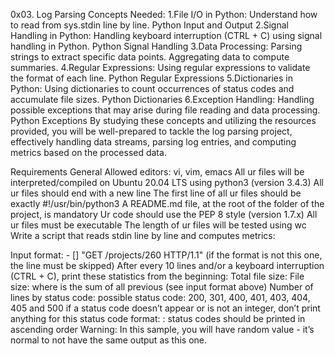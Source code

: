 0x03. Log Parsing
Concepts Needed:
  1.File I/O in Python:
	Understand how to read from sys.stdin line by line.
	Python Input and Output
  2.Signal Handling in Python:
	Handling keyboard interruption (CTRL + C) using signal handling in Python.
	Python Signal Handling
  3.Data Processing:
	Parsing strings to extract specific data points.
	Aggregating data to compute summaries.
  4.Regular Expressions:
	Using regular expressions to validate the format of each line.
	Python Regular Expressions
  5.Dictionaries in Python:
	Using dictionaries to count occurrences of status codes and accumulate file sizes.
	Python Dictionaries
  6.Exception Handling:
	Handling possible exceptions that may arise during file reading and data processing.
	Python Exceptions
By studying these concepts and utilizing the resources provided, you will be well-prepared to tackle the log parsing project, effectively handling data streams, parsing log entries, and computing metrics based on the processed data.

Requirements
General
Allowed editors: vi, vim, emacs
All ur files will be interpreted/compiled on Ubuntu 20.04 LTS using python3 (version 3.4.3)
All ur files should end with a new line
The first line of all ur files should be exactly #!/usr/bin/python3
A README.md file, at the root of the folder of the project, is mandatory
Ur code should use the PEP 8 style (version 1.7.x)
All ur files must be executable
The length of ur files will be tested using wc
Write a script that reads stdin line by line and computes metrics:

Input format: <IP Address> - [<date>] "GET /projects/260 HTTP/1.1" <status code> <file size> (if the format is not this one, the line must be skipped)
After every 10 lines and/or a keyboard interruption (CTRL + C), print these statistics from the beginning:
Total file size: File size: <total size>
where <total size> is the sum of all previous <file size> (see input format above)
Number of lines by status code:
possible status code: 200, 301, 400, 401, 403, 404, 405 and 500
if a status code doesn’t appear or is not an integer, don’t print anything for this status code
format: <status code>: <number>
status codes should be printed in ascending order
Warning: In this sample, you will have random value - it’s normal to not have the same output as this one.

